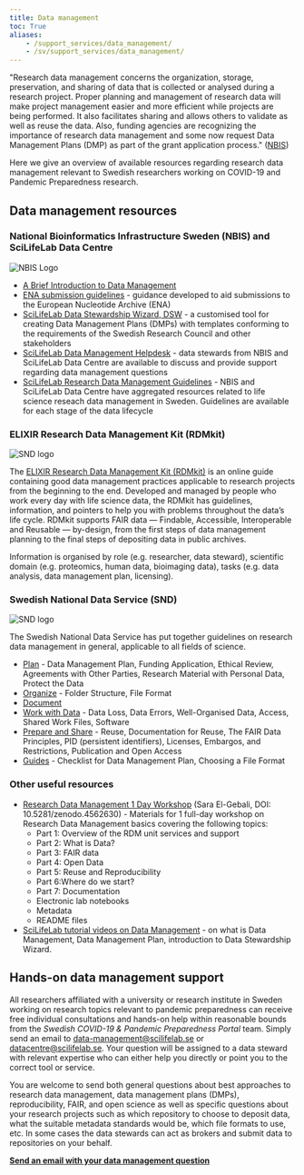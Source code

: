 ```yaml
---
title: Data management
toc: True
aliases:
    - /support_services/data_management/
    - /sv/support_services/data_management/
---
```


"Research data management concerns the organization, storage, preservation, and sharing of data that is collected or analysed during a research project. Proper planning and management of research data will make project management easier and more efficient while projects are being performed. It also facilitates sharing and allows others to validate as well as reuse the data. Also, funding agencies are recognizing the importance of research data management and some now request Data Management Plans (DMP) as part of the grant application process." ([NBIS](https://www.nbis.se/infrastructure/data-management/dm-introduction.html))

Here we give an overview of available resources regarding research data management relevant to Swedish researchers working on COVID-19 and Pandemic Preparedness research.

## Data management resources

### National Bioinformatics Infrastructure Sweden (NBIS) and SciLifeLab Data Centre

![NBIS Logo](/img/logos/nbislogo-orange-txt.svg#floatright)

- [A Brief Introduction to Data Management](https://www.nbis.se/infrastructure/data-management/dm-introduction.html)
- [ENA submission guidelines](/support_services/tutorial_ena/tutorial_ena_intro/) - guidance developed to aid submissions to the European Nucleotide Archive (ENA)
- [SciLifeLab Data Stewardship Wizard, DSW](http://dsw.scilifelab.se/) - a customised tool for creating Data Management Plans (DMPs) with templates conforming to the requirements of the Swedish Research Council and other stakeholders
- [SciLifeLab Data Management Helpdesk](mailto:data-management@scilifelab.se) - data stewards from NBIS and SciLifeLab Data Centre are available to discuss and provide support regarding data management questions
- [SciLifeLab Research Data Management Guidelines](https://data-guidelines.scilifelab.se) - NBIS and SciLifeLab Data Centre have aggregated resources related to life science reseach data management in Sweden. Guidelines are available for each stage of the data lifecycle

### ELIXIR Research Data Management Kit (RDMkit)

![SND logo](/img/logos/rdmkit_logo.png#floatright)

The [ELIXIR Research Data Management Kit (RDMkit)](https://rdmkit.elixir-europe.org/) is an online guide containing good data management practices applicable to research projects from the beginning to the end. Developed and managed by people who work every day with life science data, the RDMkit has guidelines, information, and pointers to help you with problems throughout the data’s life cycle. RDMkit supports FAIR data — Findable, Accessible, Interoperable and Reusable — by-design, from the first steps of data management planning to the final steps of depositing data in public archives.

Information is organised by role (e.g. researcher, data steward), scientific domain (e.g. proteomics, human data, bioimaging data), tasks (e.g. data analysis, data management plan, licensing).

### Swedish National Data Service (SND)

![SND logo](/img/logos/SND_logo_eng.png#floatright)

The Swedish National Data Service has put together guidelines on research data management in general, applicable to all fields of science.

- [Plan](https://snd.gu.se/en/manage-data/plan) - Data Management Plan, Funding Application, Ethical Review, Agreements with Other Parties, Research Material with Personal Data, Protect the Data
- [Organize](https://snd.gu.se/en/manage-data/organise) - Folder Structure, File Format
- [Document](https://snd.gu.se/en/manage-data/document)
- [Work with Data](https://snd.gu.se/en/manage-data/work-with-data) - Data Loss, Data Errors, Well-Organised Data, Access, Shared Work Files, Software
- [Prepare and Share](https://snd.gu.se/en/manage-data/prepare-and-share) - Reuse, Documentation for Reuse, The FAIR Data Principles, PID (persistent identifiers), Licenses, Embargos, and Restrictions, Publication and Open Access
- [Guides](https://snd.gu.se/en/manage-data/guides) - Checklist for Data Management Plan, Choosing a File Format

### Other useful resources

- [Research Data Management 1 Day Workshop](https://zenodo.org/record/4562630#.YnjAIPNBzlw) (Sara El-Gebali, DOI: 10.5281/zenodo.4562630) - Materials for 1 full-day workshop on Research Data Management basics covering the following topics:
    - Part 1: Overview of the RDM unit services and support
    - Part 2: What is Data?
    - Part 3: FAIR data
    - Part 4: Open Data
    - Part 5: Reuse and Reproducibility
    - Part 6:Where do we start?
    - Part 7: Documentation
    - Electronic lab notebooks
    - Metadata
    - README files
- [SciLifeLab tutorial videos on Data Management](https://www.youtube.com/playlist?list=PL1nnHOyxN_WdqnzLqbmWJz_i0f2anT9cS) - on what is Data Management, Data Management Plan, introduction to Data Stewardship Wizard.

## Hands-on data management support

All researchers affiliated with a university or research institute in Sweden working on research topics relevant to pandemic preparedness can receive free individual consultations and hands-on help within reasonable bounds from the *Swedish COVID-19 & Pandemic Preparedness Portal* team. Simply send an email to [data-management@scilifelab.se](mailto:data-management@scilifelab.se) or [datacentre@scilifelab.se](mailto:datacentre@scilifelab.se). Your question will be assigned to a data steward with relevant expertise who can either help you directly or point you to the correct tool or service.

You are welcome to send both general questions about best approaches to research data management, data management plans (DMPs), reproducibility, FAIR, and open science as well as specific questions about your research projects such as which repository to choose to deposit data, what the suitable metadata standards would be, which file formats to use, etc. In some cases the data stewards can act as brokers and submit data to repositories on your behalf.

<b><a href="mailto:data-management@scilifelab.se">Send an email with your data management question <i class="bi bi-arrow-right-circle-fill"></i></a></b>

